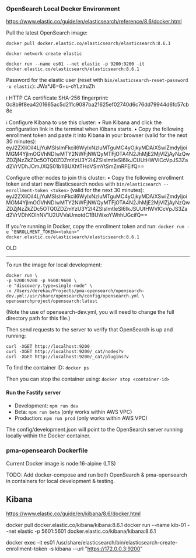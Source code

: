 ### OpenSearch Local Docker Environment

https://www.elastic.co/guide/en/elasticsearch/reference/8.6/docker.html

Pull the latest OpenSearch image:

`docker pull docker.elastic.co/elasticsearch/elasticsearch:8.6.1`

`docker network create elastic`

`docker run --name es01 --net elastic -p 9200:9200 -it docker.elastic.co/elasticsearch/elasticsearch:8.6.1`

Password for the elastic user (reset with `bin/elasticsearch-reset-password -u elastic`):
  JWa*J6=6+u-oYLzlruZh

ℹ️  HTTP CA certificate SHA-256 fingerprint:
  0c8b9f8ea4201665ac5d211c9087ba21625ef02740d6c76dd79944d6fc57cb8e

ℹ️  Configure Kibana to use this cluster:
• Run Kibana and click the configuration link in the terminal when Kibana starts.
• Copy the following enrollment token and paste it into Kibana in your browser (valid for the next 30 minutes):
  eyJ2ZXIiOiI4LjYuMSIsImFkciI6WyIxNzIuMTguMC4yOjkyMDAiXSwiZmdyIjoiMGM4YjlmOGVhNDIwMTY2NWFjNWQyMTFjOTA4N2JhMjE2MjVlZjAyNzQwZDZjNzZkZDc5OTQ0ZDZmYzU3Y2I4ZSIsImtleSI6IkJCUUtHWVlCcVpJS3Zad2VrVDhJOmJXQS01b1lBUXhtTHdVSmYtSmZmRFEifQ==
  
Configure other nodes to join this cluster:
• Copy the following enrollment token and start new Elasticsearch nodes with `bin/elasticsearch --enrollment-token <token>` (valid for the next 30 minutes):
  eyJ2ZXIiOiI4LjYuMSIsImFkciI6WyIxNzIuMTguMC4yOjkyMDAiXSwiZmdyIjoiMGM4YjlmOGVhNDIwMTY2NWFjNWQyMTFjOTA4N2JhMjE2MjVlZjAyNzQwZDZjNzZkZDc5OTQ0ZDZmYzU3Y2I4ZSIsImtleSI6IkJSUUtHWVlCcVpJS3Zad2VrVDhKOlhNV1U2UVVaUmotdC1BUWxoYWhhUGcifQ==

  If you're running in Docker, copy the enrollment token and run:
  `docker run -e "ENROLLMENT_TOKEN=<token>" docker.elastic.co/elasticsearch/elasticsearch:8.6.1`




OLD
********************************************************





To run the image for local development:

```
docker run \
-p 9200:9200 -p 9600:9600 \
-e "discovery.type=single-node" \
-v /Users/derekau/Projects/pma-opensearch/opensearch-dev.yml:/usr/share/opensearch/config/opensearch.yml \
opensearchproject/opensearch:latest
```

(Note the use of opensearch-dev.yml, you will need to change the full directory path for this file.)

Then send requests to the server to verify that OpenSearch is up and running:

```
curl -XGET http://localhost:9200
curl -XGET http://localhost:9200/_cat/nodes?v
curl -XGET http://localhost:9200/_cat/plugins?v
```

To find the container ID:
`docker ps`

Then you can stop the container using:
`docker stop <container-id>`

#### Run the Fastify server

* Development: `npm run dev`
* Beta: `npm run beta` (only works within AWS VPC)
* Production: `npm run prod` (only works within AWS VPC)

The config/development.json will point to the OpenSearch server running locally within the Docker container.

### pma-opensearch Dockerfile

Current Docker image is node:16-alpine (LTS)

TODO: Add docker-compose and run both OpenSearch & pma-opensearch in containers for local development & testing.





## Kibana

https://www.elastic.co/guide/en/kibana/8.6/docker.html

docker pull docker.elastic.co/kibana/kibana:8.6.1
docker run --name kib-01 --net elastic -p 5601:5601 docker.elastic.co/kibana/kibana:8.6.1


docker exec -it es01 /usr/share/elasticsearch/bin/elasticsearch-create-enrollment-token -s kibana --url "https://172.0.0.3:9200"